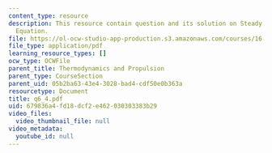 ```yaml
---
content_type: resource
description: This resource contain question and its solution on Steady Flow Energy
  Equation.
file: https://ol-ocw-studio-app-production.s3.amazonaws.com/courses/16-01-unified-engineering-i-ii-iii-iv-fall-2005-spring-2006/679836a4fd18dcf2e462030303383b29_q6_4.pdf
file_type: application/pdf
learning_resource_types: []
ocw_type: OCWFile
parent_title: Thermodynamics and Propulsion
parent_type: CourseSection
parent_uid: 05b2ba63-43e4-3028-bad4-cdf50e0b363a
resourcetype: Document
title: q6_4.pdf
uid: 679836a4-fd18-dcf2-e462-030303383b29
video_files:
  video_thumbnail_file: null
video_metadata:
  youtube_id: null
---
```

